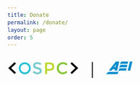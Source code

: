 ```yaml
---
title: Donate
permalink: /donate/
layout: page
order: 5
---
```

<p style="font-size:30px"><img src ="/images/OSPC_logo.png" style="height:30px"> &nbsp;&nbsp;| &nbsp; <img src ="/images/AEI.png"  style="height:30px"></p>

<script src='https://widgets.kimbia.com/widgets/form.js?channel=aei/ospc'></script>